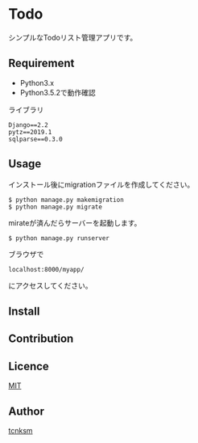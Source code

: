 Todo
====

シンプルなTodoリスト管理アプリです。

## Requirement
- Python3.x
- Python3.5.2で動作確認

ライブラリ
```
Django==2.2
pytz==2019.1
sqlparse==0.3.0
```

## Usage

インストール後にmigrationファイルを作成してください。

```
$ python manage.py makemigration
$ python manage.py migrate
```

mirateが済んだらサーバーを起動します。

```
$ python manage.py runserver
```

ブラウザで

```
localhost:8000/myapp/
```

にアクセスしてください。


## Install

## Contribution

## Licence

[MIT](https://github.com/tcnksm/tool/blob/master/LICENCE)

## Author

[tcnksm](https://github.com/tcnksm)
